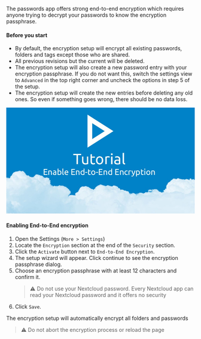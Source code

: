 The passwords app offers strong end-to-end encryption which requires anyone trying to decrypt your passwords to know the encryption passphrase.

#### Before you start
- By default, the encryption setup will encrypt all existing passwords, folders and tags except those who are shared.
- All previous revisions but the current will be deleted.
- The encryption setup will also create a new password entry with your encryption passphrase.
  If you do not want this, switch the settings view to `Advanced` in the top right corner and uncheck the options in step 5 of the setup.
- The encryption setup will create the new entries before deleting any old ones.
  So even if something goes wrong, there should be no data loss.

[![How To: Enable End-To-End Encryption](../_files/_previews/encryption-setup.jpg)](../_files/videos/encryption-setup.mp4)

#### Enabling End-to-End encryption
1. Open the Settings (`More > Settings`)
2. Locate the `Encryption` section at the end of the `Security` section.
3. Click the `Activate` button next to `End-to-End Encryption`.
4. The setup wizard will appear. Click continue to see the encryption passphrase dialog.
5. Choose an encryption passphrase with at least 12 characters and confirm it.
   > :warning: Do not use your Nextcloud password.
   > Every Nextcloud app can read your Nextcloud password and it offers no security
6. Click `Save`.

The encryption setup will automatically encrypt all folders and passwords

> :warning: Do not abort the encryption process or reload the page